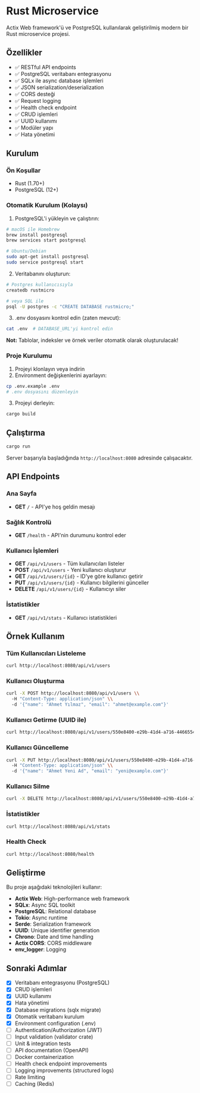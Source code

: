 # Rust Microservice

Actix Web framework'ü ve PostgreSQL kullanılarak geliştirilmiş modern bir Rust microservice projesi.

## Özellikler

- ✅ RESTful API endpoints
- ✅ PostgreSQL veritabanı entegrasyonu
- ✅ SQLx ile async database işlemleri
- ✅ JSON serialization/deserialization
- ✅ CORS desteği
- ✅ Request logging
- ✅ Health check endpoint
- ✅ CRUD işlemleri
- ✅ UUID kullanımı
- ✅ Modüler yapı
- ✅ Hata yönetimi

## Kurulum

### Ön Koşullar
- Rust (1.70+)
- PostgreSQL (12+)

### Otomatik Kurulum (Kolaysı)

1. PostgreSQL'i yükleyin ve çalıştırın:
```bash
# macOS ile Homebrew
brew install postgresql
brew services start postgresql

# Ubuntu/Debian
sudo apt-get install postgresql
sudo service postgresql start
```

2. Veritabanını oluşturun:
```bash
# Postgres kullanıcısıyla
createdb rustmicro

# veya SQL ile
psql -U postgres -c "CREATE DATABASE rustmicro;"
```

3. .env dosyasını kontrol edin (zaten mevcut):
```bash
cat .env  # DATABASE_URL'yi kontrol edin
```

**Not:** Tablolar, indeksler ve örnek veriler otomatik olarak oluşturulacak!

### Proje Kurulumu

1. Projeyi klonlayın veya indirin
2. Environment değişkenlerini ayarlayın:
```bash
cp .env.example .env
# .env dosyasını düzenleyin
```

3. Projeyi derleyin:
```bash
cargo build
```

## Çalıştırma

```bash
cargo run
```

Server başarıyla başladığında `http://localhost:8080` adresinde çalışacaktır.

## API Endpoints

### Ana Sayfa
- **GET** `/` - API'ye hoş geldin mesajı

### Sağlık Kontrolü
- **GET** `/health` - API'nin durumunu kontrol eder

### Kullanıcı İşlemleri
- **GET** `/api/v1/users` - Tüm kullanıcıları listeler
- **POST** `/api/v1/users` - Yeni kullanıcı oluşturur
- **GET** `/api/v1/users/{id}` - ID'ye göre kullanıcı getirir
- **PUT** `/api/v1/users/{id}` - Kullanıcı bilgilerini günceller
- **DELETE** `/api/v1/users/{id}` - Kullanıcıyı siler

### İstatistikler
- **GET** `/api/v1/stats` - Kullanıcı istatistikleri

## Örnek Kullanım

### Tüm Kullanıcıları Listeleme
```bash
curl http://localhost:8080/api/v1/users
```

### Kullanıcı Oluşturma
```bash
curl -X POST http://localhost:8080/api/v1/users \\
  -H "Content-Type: application/json" \\
  -d '{"name": "Ahmet Yılmaz", "email": "ahmet@example.com"}'
```

### Kullanıcı Getirme (UUID ile)
```bash
curl http://localhost:8080/api/v1/users/550e8400-e29b-41d4-a716-446655440000
```

### Kullanıcı Güncelleme
```bash
curl -X PUT http://localhost:8080/api/v1/users/550e8400-e29b-41d4-a716-446655440000 \\
  -H "Content-Type: application/json" \\
  -d '{"name": "Ahmet Yeni Ad", "email": "yeni@example.com"}'
```

### Kullanıcı Silme
```bash
curl -X DELETE http://localhost:8080/api/v1/users/550e8400-e29b-41d4-a716-446655440000
```

### İstatistikler
```bash
curl http://localhost:8080/api/v1/stats
```

### Health Check
```bash
curl http://localhost:8080/health
```

## Geliştirme

Bu proje aşağıdaki teknolojileri kullanır:

- **Actix Web**: High-performance web framework
- **SQLx**: Async SQL toolkit
- **PostgreSQL**: Relational database
- **Tokio**: Async runtime
- **Serde**: Serialization framework
- **UUID**: Unique identifier generation
- **Chrono**: Date and time handling
- **Actix CORS**: CORS middleware
- **env_logger**: Logging

## Sonraki Adımlar

- [x] Veritabanı entegrasyonu (PostgreSQL)
- [x] CRUD işlemleri
- [x] UUID kullanımı
- [x] Hata yönetimi
- [x] Database migrations (sqlx migrate)
- [x] Otomatik veritabanı kurulum
- [x] Environment configuration (.env)
- [ ] Authentication/Authorization (JWT)
- [ ] Input validation (validator crate)
- [ ] Unit & integration tests
- [ ] API documentation (OpenAPI)
- [ ] Docker containerization
- [ ] Health check endpoint improvements
- [ ] Logging improvements (structured logs)
- [ ] Rate limiting
- [ ] Caching (Redis)
